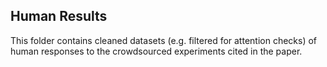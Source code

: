## Human Results

This folder contains cleaned datasets (e.g. filtered for attention checks) of human responses to the crowdsourced experiments cited in the paper.
